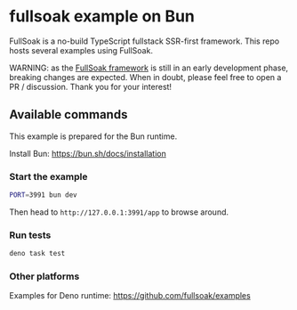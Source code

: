 # fullsoak example on Bun

FullSoak is a no-build TypeScript fullstack SSR-first framework. This repo hosts
several examples using FullSoak.

WARNING: as the [FullSoak framework](https://jsr.io/@fullsoak/fullsoak) is still
in an early development phase, breaking changes are expected. When in doubt,
please feel free to open a PR / discussion. Thank you for your interest!

## Available commands

This example is prepared for the Bun runtime.

Install Bun: https://bun.sh/docs/installation

### Start the example

```bash
PORT=3991 bun dev
```

Then head to `http://127.0.0.1:3991/app` to browse around.

### Run tests

```bash
deno task test
```

### Other platforms

Examples for Deno runtime: https://github.com/fullsoak/examples
